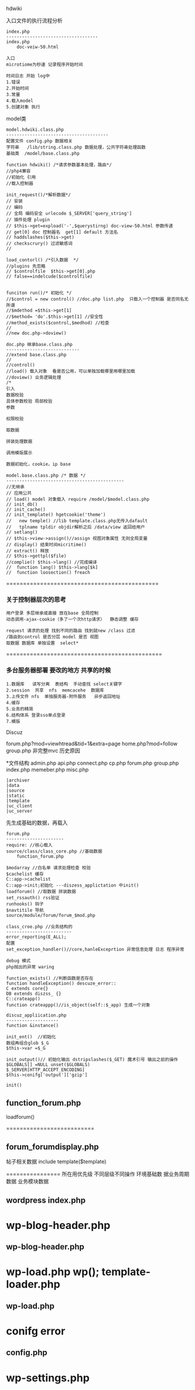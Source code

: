 

hdwiki
 
>

入口文件的执行流程分析

	index.php
	-----------------------------------
	index.php
		doc-veiw-50.html
	
	入口
	microtiome为秒速 记录程序开始时间
	
	时间日志 开始 log中 
	1.错误
	2.开始时间
	3.常量
	4.载入model
	5.创建对象 执行
>

>

model类	

	model.hdwiki.class.php
	---------------------------------------
	配置文件 config.php 数据相关
	字符串   /lib/string.class.php 数据处理，公共字符串处理函数
	基础类  /model/base.class.php 
	
	function hdwiki() /*请求参数基本处理，路由*/
	//php4兼容
	//初始化 引用
	//载入控制器
	
	init_request()/*解析数据*/
	// 安装
	// 编码
	// 全局 编码安全 urlecode $_SERVER['query_string']
	// 插件处理 plugin
	// $this->get=expload('-',$querystirng) doc-view-50.html 参数传递 
	// get[0] doc 控制器名  get[1] default 方法名
	// haddslashes($this->get) 
	// checkscrury() 过滤敏感词
	// 
	
	load_contorl() /*引入数据  */
	//plugins 先忽略
	// $controlfile  $this->get[0].php 
	// false==indelcude($controlfile)
	
	
	funciton run()/* 初始化 */
	//$control = new control() //doc.php list.php  只载入一个控制器 是否同名无所谓
	//$mdethod =$this->get[1]
	//$method= 'do'.$this->get[1] //安全性
	//method_exists($control,$medhod) //检查
	//
	//new doc.php->doview()
>


>
	doc.php 继承base.class.php
	----------------------------
	//extend base.class.php
	//
	//control()
	//load() 载入对象  看是否公用，可以单独加载哪里用哪里加载
	//doview() 业务逻辑处理
	/*
	引入
	数据校验
	具体参数校验 局部校验
	参数
	
	权限校验
	
	取数据
	
	拼装处理数据 
	
	调用模版展示
	
	数据初始化，cookie，ip base
>
 
>
	model.base.class.php /* 数据 */
	---------------------------------------------
	//无继承
	// 应用公共
	// load() model 对象载入 require /model/$model.class.php
	// init_db()
	// init_cache()
	// init_template() hgetcookie('theme') 
	//   new temple() //lib template.class.php无传入dafault 
	//   tplname tpldir objdir解析之后 /data/view 返回给用户
	// setlang() 
	// $this->view->assign()//assign 视图对象属性 无则全局变量
	// display() 结束时间micritime()
	// extract() 释放
	// $this->gettpl($file)
	//complie() $this->lang() //完成编译	
	//	function lang() $this->lang[$k]
	//	function loosection() freach
>

=============================================
### 关于控制器层次的思考
	用户登录 多层继承或直接 放在base 全局控制 
	动态调用-ajax-cookie（多了一个次http请求）  静态调整 缓存
	
	request 请求的处理 找到不同的路由 找到就new /class 过滤 
	/路由到control 是否分层 model 是否 视图
	取数据 数据库 单独设置  select* 
==============================================


>
###	多台服务器部署 要改的地方 共享的时候

	1.数据库   读写分离  表结构  手动查找 select关键字
	2.session  共享  nfs  memcacehe  数据库 
	3.上传文件 nfs  单独服务器-附件服务   异步返回地址 
	4.缓存
	5.业务的精简 
	6.结构体系 登录sso单点登录
	7.模版
>
>
Discuz

forum.php?mod=viewhtread&tid=1&extra=page
home.php?mod=follow
group.php
非完整mvc 历史原因
>
>
*文件结构
	admin.php
	api.php
	connect.php
	cp.php
	forum.php
	group.php
	index.php
	memeber.php
	misc.php

	|archiver 
	|data
	|source
	|static
	|template
	|uc_client
	|uc_server

先生成基础的数据，再载入
>
>
	forum.php
	----------------------
	require: //核心载入
	source/class/class_core.php //基础数据
		function_forum.php
	
	$modarray //白名单 请求处理检查 校验
	$cachelist 缓存
	C::app->cachelist
	C::app->init;初始化 ---diszess_applictation 中init()
	loadforum() //取数据 拼装数据
	set_rssauth() rss验证
	runhooks() 钩子
	$navtitile 导航
	source/module/forum/forum_$mod.php
>
>
	class_croe.php //业务结构的
	-------------------------
	error_reporting(E_ALL);
	配置
	set_exception_handler()//core,hanleExceprtion 异常信息处理 日志 程序异常
	
	debug 模式 
	php抛出的异常 waring
	
	function_exists() //判断函数是否存在
	function handleException() descuze_error::
	C extends core{}
	DB extends diszss_ {}
	C::crateapp()
	function crateappp()//is_object(self::$_app) 生成一个对象
>

>
	discuz_appliication.php
	--------------------
	function &instance()
	
	init_ent()  //初始化
	数组再组合glob $_G
	$this->var =$_G
	
	init_output()// 初始化输出 dstripslashes($_GET) 魔术引号 输出之前的操作
	$GLOBALS[] =NULL unset($GLOBALS)
	$_SERVER[HTTP_ACCEPT_ENCODING]
	$this->conifg['output']['gzip']
	
	init()
>
>
function_forum.php
-----------------------
loadforum()

==========================

forum_forumdisplay.php
----------------
帖子相关数据
include template($template)

================
所在用优先级 不同层级不同操作 
环境基础数 
据业务周期数据 
业务模块数据 
>
>
wordpress
index.php
------------
wp-blog-header.php
=====================

wp-blog-header.php
----------------------
wp-load.php
wp();
template-loader.php
======================
wp-load.php
------------
conifg
error
===============
config.php
----------------
wp-settings.php
=================
>

